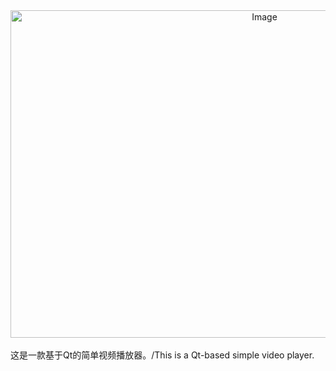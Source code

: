 <div style="text-align: center;">
    <img width="797" height="524" alt="Image" src="https://github.com/user-attachments/assets/2567e482-d72d-44c2-92b3-965f1d882245">
</div><br>
这是一款基于Qt的简单视频播放器。/This is a Qt-based simple video player.
